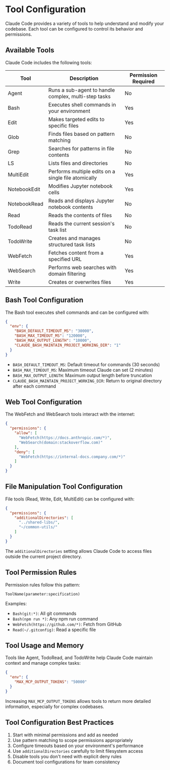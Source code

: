 # Tool Configuration

Claude Code provides a variety of tools to help understand and modify your codebase. Each tool can be configured to control its behavior and permissions.

## Available Tools

Claude Code includes the following tools:

| Tool | Description | Permission Required |
|------|-------------|---------------------|
| Agent | Runs a sub-agent to handle complex, multi-step tasks | No |
| Bash | Executes shell commands in your environment | Yes |
| Edit | Makes targeted edits to specific files | Yes |
| Glob | Finds files based on pattern matching | No |
| Grep | Searches for patterns in file contents | No |
| LS | Lists files and directories | No |
| MultiEdit | Performs multiple edits on a single file atomically | Yes |
| NotebookEdit | Modifies Jupyter notebook cells | Yes |
| NotebookRead | Reads and displays Jupyter notebook contents | No |
| Read | Reads the contents of files | No |
| TodoRead | Reads the current session's task list | No |
| TodoWrite | Creates and manages structured task lists | No |
| WebFetch | Fetches content from a specified URL | Yes |
| WebSearch | Performs web searches with domain filtering | Yes |
| Write | Creates or overwrites files | Yes |

## Bash Tool Configuration

The Bash tool executes shell commands and can be configured with:

```json
{
  "env": {
    "BASH_DEFAULT_TIMEOUT_MS": "30000",
    "BASH_MAX_TIMEOUT_MS": "120000",
    "BASH_MAX_OUTPUT_LENGTH": "10000",
    "CLAUDE_BASH_MAINTAIN_PROJECT_WORKING_DIR": "1"
  }
}
```

- `BASH_DEFAULT_TIMEOUT_MS`: Default timeout for commands (30 seconds)
- `BASH_MAX_TIMEOUT_MS`: Maximum timeout Claude can set (2 minutes)
- `BASH_MAX_OUTPUT_LENGTH`: Maximum output length before truncation
- `CLAUDE_BASH_MAINTAIN_PROJECT_WORKING_DIR`: Return to original directory after each command

## Web Tool Configuration

The WebFetch and WebSearch tools interact with the internet:

```json
{
  "permissions": {
    "allow": [
      "WebFetch(https://docs.anthropic.com/*)",
      "WebSearch(domain:stackoverflow.com)"
    ],
    "deny": [
      "WebFetch(https://internal-docs.company.com/*)"
    ]
  }
}
```

## File Manipulation Tool Configuration

File tools (Read, Write, Edit, MultiEdit) can be configured with:

```json
{
  "permissions": {
    "additionalDirectories": [
      "../shared-libs/",
      "~/common-utils/"
    ]
  }
}
```

The `additionalDirectories` setting allows Claude Code to access files outside the current project directory.

## Tool Permission Rules

Permission rules follow this pattern:

```
ToolName(parameter:specification)
```

Examples:
- `Bash(git:*)`: All git commands
- `Bash(npm run *)`: Any npm run command
- `WebFetch(https://github.com/*)`: Fetch from GitHub
- `Read(~/.gitconfig)`: Read a specific file

## Tool Usage and Memory

Tools like Agent, TodoRead, and TodoWrite help Claude Code maintain context and manage complex tasks:

```json
{
  "env": {
    "MAX_MCP_OUTPUT_TOKENS": "50000"
  }
}
```

Increasing `MAX_MCP_OUTPUT_TOKENS` allows tools to return more detailed information, especially for complex codebases.

## Tool Configuration Best Practices

1. Start with minimal permissions and add as needed
2. Use pattern matching to scope permissions appropriately
3. Configure timeouts based on your environment's performance
4. Use `additionalDirectories` carefully to limit filesystem access
5. Disable tools you don't need with explicit deny rules
6. Document tool configurations for team consistency